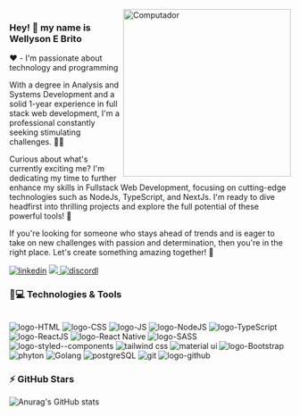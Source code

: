 <img src="https://raw.githubusercontent.com/MicaelliMedeiros/micaellimedeiros/master/image/computer-illustration.png" min-width="300px" max-width="300px" width="300px" align="right" alt="Computador">

### Hey! 👋 my name is Wellyson E Brito

<p align="left">❤️ - I'm passionate about technology and programming</p>

<p align="left"> With a degree in Analysis and Systems Development and a solid 1-year experience in full stack web development, I'm a professional constantly seeking stimulating challenges. 👨‍💻 </p>

<p align="left"> Curious about what's currently exciting me? I'm dedicating my time to further enhance my skills in Fullstack Web Development, focusing on cutting-edge technologies such as NodeJs, TypeScript, and NextJs. I'm ready to dive headfirst into thrilling projects and explore the full potential of these powerful tools! 💪 </p>

<p align="left"> If you're looking for someone who stays ahead of trends and is eager to take on new challenges with passion and determination, then you're in the right place. Let's create something amazing together! 🚀 </p>

[![linkedin](https://img.shields.io/badge/LinkedIn-0077B5?style=for-the-badge&logo=linkedin&logoColor=white)](https://www.linkedin.com/in/wellison-brito-67a237210/)
<a href="mailto:wellysone.brito@gmail.com">
  <img src="https://img.shields.io/badge/Gmail-D14836?style=for-the-badge&logo=gmail&logoColor=white" />
</a>
[![discordl](https://img.shields.io/badge/Discord-7289DA?style=for-the-badge&logo=discord&logoColor=white)](https://www.linkedin.com/in/wellison-e-brito-67a237210/)


### 🚀💻 Technologies & Tools
<div style="display:inline-block"><br>
<img src="https://img.shields.io/badge/HTML5-E34F26?style=for-the-badge&logo=html5&logoColor=white" alt="logo-HTML">
<img src="https://img.shields.io/badge/CSS3-1572B6?style=for-the-badge&logo=css3&logoColor=white" alt="logo-CSS">
<img src="https://img.shields.io/badge/JavaScript-F7DF1E?style=for-the-badge&logo=javascript&logoColor=black" alt="logo-JS">
<img src="https://img.shields.io/badge/Node.js-43853D?style=for-the-badge&logo=node.js&logoColor=white" alt="logo-NodeJS">
<img src="https://img.shields.io/badge/TypeScript-007ACC?style=for-the-badge&logo=typescript&logoColor=white" alt="logo-TypeScript">
<img src="https://img.shields.io/badge/React-20232A?style=for-the-badge&logo=react&logoColor=61DAFB" alt="logo-ReactJS">
<img src="https://img.shields.io/badge/React_Native-20232A?style=for-the-badge&logo=react&logoColor=61DAFB" alt="logo-React Native">
<img src="https://img.shields.io/badge/Sass-CC6699?style=for-the-badge&logo=sass&logoColor=white" alt="logo-SASS">
<img src="https://img.shields.io/badge/styled--components-DB7093?style=for-the-badge&logo=styled-components&logoColor=white" alt="logo-styled--components">
<img src="https://img.shields.io/badge/Tailwind_CSS-38B2AC?style=for-the-badge&logo=tailwind-css&logoColor=white" alt="tailwind css">
<img src="https://img.shields.io/badge/Material--UI-0081CB?style=for-the-badge&logo=material-ui&logoColor=white" alt="material ui">
<img src="https://img.shields.io/badge/Bootstrap-563D7C?style=for-the-badge&logo=bootstrap&logoColor=white" alt="logo-Bootstrap">
<img src="https://img.shields.io/badge/Python-14354C?style=for-the-badge&logo=python&logoColor=white" alt="phyton">
<img src="https://img.shields.io/badge/Go-00ADD8?style=for-the-badge&logo=go&logoColor=white" alt="Golang">
<img src="https://img.shields.io/badge/PostgreSQL-316192?style=for-the-badge&logo=postgresql&logoColor=white" alt="postgreSQL">
<img src="https://img.shields.io/badge/GIT-E44C30?style=for-the-badge&logo=git&logoColor=white" alt="git">
<img src="https://img.shields.io/badge/GitHub-100000?style=for-the-badge&logo=github&logoColor=white" alt="logo-github">
</div>

### ⚡ GitHub Stars

![Anurag's GitHub stats](https://github-readme-stats.vercel.app/api?username=WBGreenArrow&show_icons=true&theme=radical)



